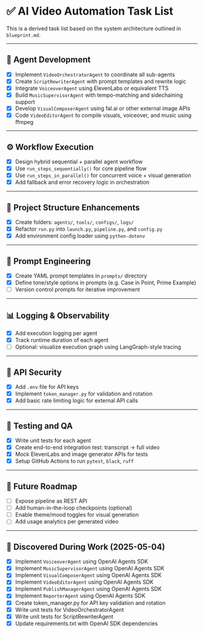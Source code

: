 # ✅ AI Video Automation Task List

This is a derived task list based on the system architecture outlined in `blueprint.md`.

---

## 📁 Agent Development

- [x] Implement `VideoOrchestratorAgent` to coordinate all sub-agents
- [x] Create `ScriptRewriterAgent` with prompt templates and rewrite logic
- [x] Integrate `VoiceoverAgent` using ElevenLabs or equivalent TTS
- [x] Build `MusicSupervisorAgent` with tempo-matching and sidechaining support
- [x] Develop `VisualComposerAgent` using fal.ai or other external image APIs
- [x] Code `VideoEditorAgent` to compile visuals, voiceover, and music using ffmpeg

---

## ⚙️ Workflow Execution

- [x] Design hybrid sequential + parallel agent workflow
- [x] Use `run_steps_sequentially()` for core pipeline flow
- [x] Use `run_steps_in_parallel()` for concurrent voice + visual generation
- [x] Add fallback and error recovery logic in orchestration

---

## 🧱 Project Structure Enhancements

- [x] Create folders: `agents/`, `tools/`, `configs/`, `logs/`
- [x] Refactor `run.py` into `launch.py`, `pipeline.py`, and `config.py`
- [x] Add environment config loader using `python-dotenv`

---

## 📝 Prompt Engineering

- [x] Create YAML prompt templates in `prompts/` directory
- [x] Define tone/style options in prompts (e.g. Case in Point, Prime Example)
- [ ] Version control prompts for iterative improvement

---

## 📊 Logging & Observability

- [x] Add execution logging per agent
- [x] Track runtime duration of each agent
- [ ] Optional: visualize execution graph using LangGraph-style tracing

---

## 🔐 API Security

- [x] Add `.env` file for API keys
- [x] Implement `token_manager.py` for validation and rotation
- [x] Add basic rate limiting logic for external API calls

---

## 🧪 Testing and QA

- [x] Write unit tests for each agent
- [x] Create end-to-end integration test: transcript → full video
- [x] Mock ElevenLabs and image generator APIs for tests
- [x] Setup GitHub Actions to run `pytest`, `black`, `ruff`

---

## 🚀 Future Roadmap

- [ ] Expose pipeline as REST API
- [ ] Add human-in-the-loop checkpoints (optional)
- [ ] Enable theme/mood toggles for visual generation
- [ ] Add usage analytics per generated video

---

## 🔄 Discovered During Work (2025-05-04)

- [x] Implement `VoiceoverAgent` using OpenAI Agents SDK
- [x] Implement `MusicSupervisorAgent` using OpenAI Agents SDK
- [x] Implement `VisualComposerAgent` using OpenAI Agents SDK
- [x] Implement `VideoEditorAgent` using OpenAI Agents SDK
- [x] Implement `PublishManagerAgent` using OpenAI Agents SDK
- [x] Implement `ReporterAgent` using OpenAI Agents SDK
- [x] Create token_manager.py for API key validation and rotation
- [x] Write unit tests for VideoOrchestratorAgent
- [x] Write unit tests for ScriptRewriterAgent
- [x] Update requirements.txt with OpenAI SDK dependencies
